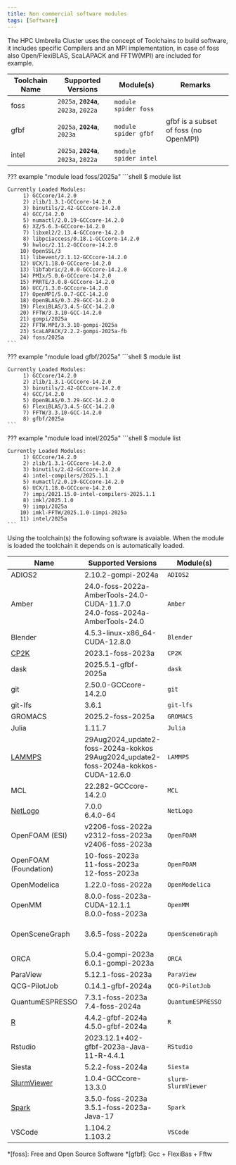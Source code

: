 ```yaml
---
title: Non commercial software modules
tags: [Software]
---
```


The HPC Umbrella Cluster uses the concept of Toolchains to build software, it includes specific Compilers and an MPI
implementation, in case of foss also Open/FlexiBLAS, ScaLAPACK and FFTW(MPI) are included for example.   

| Toolchain Name | Supported Versions            | Module(s)             | Remarks                               |
|----------------|-------------------------------|-----------------------|---------------------------------------|
| foss           | `2025a`, **`2024a`**, `2023a`, `2022a` | `module spider foss`  |                                       |
| gfbf           | `2025a`, **`2024a`**, `2023a`  | `module spider gfbf`  | gfbf is a subset of foss (no OpenMPI) |
| intel          | `2025a`, **`2024a`**, `2023a`, `2022a` | `module spider intel` |                                       |

??? example "module load foss/2025a"
    ```shell
    $ module list

    Currently Loaded Modules:
         1) GCCcore/14.2.0
         2) zlib/1.3.1-GCCcore-14.2.0
         3) binutils/2.42-GCCcore-14.2.0
         4) GCC/14.2.0
         5) numactl/2.0.19-GCCcore-14.2.0
         6) XZ/5.6.3-GCCcore-14.2.0
         7) libxml2/2.13.4-GCCcore-14.2.0
         8) libpciaccess/0.18.1-GCCcore-14.2.0
         9) hwloc/2.11.2-GCCcore-14.2.0
        10) OpenSSL/3
        11) libevent/2.1.12-GCCcore-14.2.0
        12) UCX/1.18.0-GCCcore-14.2.0
        13) libfabric/2.0.0-GCCcore-14.2.0
        14) PMIx/5.0.6-GCCcore-14.2.0
        15) PRRTE/3.0.8-GCCcore-14.2.0
        16) UCC/1.3.0-GCCcore-14.2.0
        17) OpenMPI/5.0.7-GCC-14.2.0
        18) OpenBLAS/0.3.29-GCC-14.2.0
        19) FlexiBLAS/3.4.5-GCC-14.2.0
        20) FFTW/3.3.10-GCC-14.2.0
        21) gompi/2025a
        22) FFTW.MPI/3.3.10-gompi-2025a
        23) ScaLAPACK/2.2.2-gompi-2025a-fb
        24) foss/2025a
    ```

??? example "module load gfbf/2025a"
    ```shell
    $ module list

    Currently Loaded Modules:
         1) GCCcore/14.2.0
         2) zlib/1.3.1-GCCcore-14.2.0
         3) binutils/2.42-GCCcore-14.2.0
         4) GCC/14.2.0
         5) OpenBLAS/0.3.29-GCC-14.2.0
         6) FlexiBLAS/3.4.5-GCC-14.2.0
         7) FFTW/3.3.10-GCC-14.2.0
         8) gfbf/2025a
    ```

??? example "module load intel/2025a"
    ```shell
    $ module list

    Currently Loaded Modules:
         1) GCCcore/14.2.0
         2) zlib/1.3.1-GCCcore-14.2.0
         3) binutils/2.42-GCCcore-14.2.0
         4) intel-compilers/2025.1.1
         5) numactl/2.0.19-GCCcore-14.2.0
         6) UCX/1.18.0-GCCcore-14.2.0
         7) impi/2021.15.0-intel-compilers-2025.1.1
         8) imkl/2025.1.0
         9) iimpi/2025a
        10) imkl-FFTW/2025.1.0-iimpi-2025a
        11) intel/2025a
    ```

Using the toolchain(s) the following software is avaiable. When the module is loaded the toolchain it depends on is automatically loaded.

| Name                                        | Supported Versions                                                                   | Module(s)           | https://hpc.tue.nl          |
|---------------------------------------------|--------------------------------------------------------------------------------------|---------------------|-----------------------------|
| ADIOS2                                      | 2.10.2-gompi-2024a                                                                   | `ADIOS2`            |                             |
| Amber                                       | 24.0-foss-2022a-AmberTools-24.0-CUDA-11.7.0<br>24.0-foss-2024a-AmberTools-24.0       | `Amber`             |                             |
| Blender                                     | 4.5.3-linux-x86_64-CUDA-12.8.0                                                       | `Blender`           | Yes                         |
| [CP2K](recipes/cp2k.md)                     | 2023.1-foss-2023a                                                                    | `CP2K`              |                             |
| dask                                        | 2025.5.1-gfbf-2025a                                                                  | `dask`              |                             |
| git                                         | 2.50.0-GCCcore-14.2.0                                                                | `git`               |                             |
| git-lfs                                     | 3.6.1                                                                                | `git-lfs`           |                             |
| GROMACS                                     | 2025.2-foss-2025a                                                                    | `GROMACS`           |                             |
| Julia                                       | 1.11.7                                                                               | `Julia`             | Yes via Pluto               |
| [LAMMPS](recipes/lammps.md)                 | 29Aug2024_update2-foss-2024a-kokkos<br>29Aug2024_update2-foss-2024a-kokkos-CUDA-12.6.0                                                  | `LAMMPS`            |                             |
| MCL                                         | 22.282-GCCcore-14.2.0                                                                | `MCL`               |                             |
| [NetLogo](recipes/netlogo.md)               | 7.0.0<br>6.4.0-64                                                                             | `NetLogo`           | Yes                         |
| OpenFOAM (ESI)                              | v2206-foss-2022a<br>v2312-foss-2023a<br>v2406-foss-2023a                             | `OpenFOAM`          |                             |
| OpenFOAM (Foundation)                       | 10-foss-2023a<br>11-foss-2023a<br>12-foss-2023a                                      | `OpenFOAM`          |                             |
| OpenModelica                                | 1.22.0-foss-2022a                                                                    | `OpenModelica`      |                             |
| OpenMM                                      | 8.0.0-foss-2023a-CUDA-12.1.1<br>8.0.0-foss-2023a                                     | `OpenMM`            |                             |
| OpenSceneGraph                              | 3.6.5-foss-2022a                                                                     | `OpenSceneGraph`    | Yes via Interactive Desktop |
| ORCA                                        | 5.0.4-gompi-2023a<br>6.0.1-gompi-2023a                                               | `ORCA`              |                             |
| ParaView                                    | 5.12.1-foss-2023a                                                                    | `ParaView`          | Yes                         |
| QCG-PilotJob                                | 0.14.1-gfbf-2024a                                                                    | `QCG-PilotJob`      |                             |
| QuantumESPRESSO                             | 7.3.1-foss-2023a<br>7.4-foss-2024a                                                   | `QuantumESPRESSO`   |                             |
| [R](recipes/r.md)                           | 4.4.2-gfbf-2024a<br>4.5.0-gfbf-2024a                                                 | `R`                 | Yes via Rstudio             |
| Rstudio                                     | 2023.12.1+402-gfbf-2023a-Java-11-R-4.4.1                                             | `RStudio`           | Yes                         |
| Siesta                                      | 5.2.2-foss-2024a                                                                     | `Siesta`            |                             |
| [SlurmViewer](../steps/jobs/slurmviewer.md) | 1.0.4-GCCcore-13.3.0                                                                 | `slurm-SlurmViewer` |                             |
| [Spark](recipes/spark.md)                   | 3.5.0-foss-2023a<br>3.5.1-foss-2023a-Java-17                                         | `Spark`             |                             |
| VSCode                                      | 1.104.2<br>1.103.2                                                                     | `VSCode`            | Yes via CodeServer          |

*[foss]: Free and Open Source Software
*[gfbf]: Gcc + FlexiBas + Fftw
